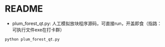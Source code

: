# README
- plum_forest_qt.py: 人工模拟放块程序源码，可直接run，开盖即食（指路：可执行文件exe在打卡群）
```shell
python plum_forest_qt.py
```
